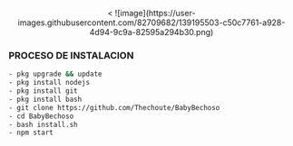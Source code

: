 <p align="center">
< ![image](https://user-images.githubusercontent.com/82709682/139195503-c50c7761-a928-4d94-9c9a-82595a294b30.png)
</p>

### PROCESO DE INSTALACION
```bash
- pkg upgrade && update
- pkg install nodejs
- pkg install git
- pkg install bash
- git clone https://github.com/Thechoute/BabyBechoso
- cd BabyBechoso
- bash install.sh
- npm start
```

